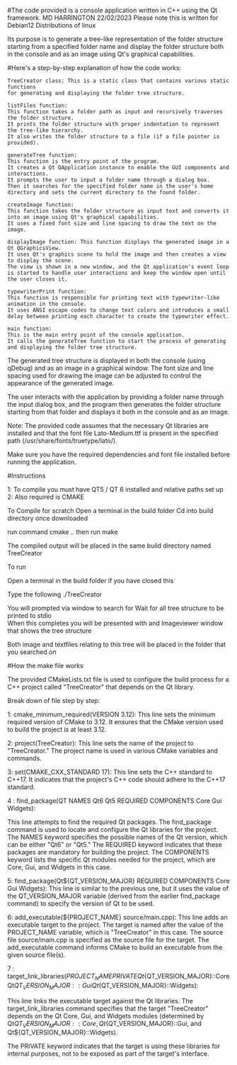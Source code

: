 #The code provided is a console application written in C++ using the Qt framework. 
MD HARRINGTON 22/02/2023
Please note this is written for Debian12  Distributions of linux 


Its purpose is to generate a tree-like representation of the folder structure starting from a specified folder name and display the folder structure both in the console and as an image using Qt's graphical capabilities.

#Here's a step-by-step explanation of how the code works:

    TreeCreator class: This is a static class that contains various static functions 
    for generating and displaying the folder tree structure.

    listFiles function: 
    This function takes a folder path as input and recursively traverses the folder structure. 
    It prints the folder structure with proper indentation to represent the tree-like hierarchy. 
    It also writes the folder structure to a file (if a file pointer is provided).

    generateTree function: 
    This function is the entry point of the program. 
    It creates a Qt QApplication instance to enable the GUI components and interactions. 
    It prompts the user to input a folder name through a dialog box. 
    Then it searches for the specified folder name in the user's home directory and sets the current directory to the found folder.

    createImage function: 
    This function takes the folder structure as input text and converts it into an image using Qt's graphical capabilities. 
    It uses a fixed font size and line spacing to draw the text on the image.

    displayImage function: This function displays the generated image in a Qt QGraphicsView. 
    It uses Qt's graphics scene to hold the image and then creates a view to display the scene. 
    The view is shown in a new window, and the Qt application's event loop is started to handle user interactions and keep the window open until the user closes it.

    typewriterPrint function: 
    This function is responsible for printing text with typewriter-like animation in the console. 
    It uses ANSI escape codes to change text colors and introduces a small delay between printing each character to create the typewriter effect.

    main function: 
    This is the main entry point of the console application. 
    It calls the generateTree function to start the process of generating and displaying the folder tree structure.

The generated tree structure is displayed in both the console (using qDebug) 
and as an image in a graphical window. 
The font size and line spacing used for drawing the image can be adjusted to control the appearance of the generated image.

The user interacts with the application by providing a folder name through the input dialog box, 
and the program then generates the folder structure starting from that folder and displays it both in the console and as an image.

Note: The provided code assumes that the necessary Qt libraries are installed and that the font file Lato-Medium.ttf is present in the specified path
 (/usr/share/fonts/truetype/lato/). 
 
Make sure you have the required dependencies and font file installed before running the application.

#Instructions 

1: To compile  you must have  QT5 / QT 6 installed and relative paths set up 
2: Also required is CMAKE

To Compile for scratch 
Open a terminal in the build  folder
Cd into build  directory once downloaded 

run command   cmake .. 
then run make 

The  compiled output  will be placed in  the same  build directory  named TreeCreator

To run 

Open a terminal in the build  folder if you have closed this 

Type the following ./TreeCreator

You will prompted  via window to search for 
Wait for all  tree structure to be printed to stdio  
When this completes  you will be presented with and Imageviewer window that shows the tree structure 

Both image and  textfiles relating to this tree will be placed in the folder that  you searched on

#How the make file  works 


The provided CMakeLists.txt file is used to configure the build process for a C++ project called "TreeCreator" that depends on the Qt library.

Break down  of  file step by step:

   1:  cmake_minimum_required(VERSION 3.12): This line sets the minimum required version of CMake to 3.12. It ensures that the CMake version used to build the project is at least 3.12.

   2:  project(TreeCreator): This line sets the name of the project to "TreeCreator." The project name is used in various CMake variables and commands.

   3:  set(CMAKE_CXX_STANDARD 17): This line sets the C++ standard to C++17. It indicates that the project's C++ code should adhere to the C++17 standard.

   4 : find_package(QT NAMES Qt6 Qt5 REQUIRED COMPONENTS Core Gui Widgets): 

This line attempts to find the required Qt packages. The find_package command is used to locate and configure the Qt libraries for the project. The NAMES keyword specifies the possible names of the Qt version, which can be either "Qt6" or "Qt5." The REQUIRED keyword indicates that these packages are mandatory for building the project. The COMPONENTS keyword lists the specific Qt modules needed for the project, which are Core, Gui, and Widgets in this case.

   5:  find_package(Qt${QT_VERSION_MAJOR} REQUIRED COMPONENTS Core Gui Widgets): This line is similar to the previous one, but it uses the value of the QT_VERSION_MAJOR variable (derived from the earlier find_package command) to specify the version of Qt to be used.

   6: add_executable(${PROJECT_NAME} source/main.cpp): This line adds an executable target to the project. The target is named after the value of the PROJECT_NAME variable, which is "TreeCreator" in this case. The source file source/main.cpp is specified as the source file for the target. The add_executable command informs CMake to build an executable from the given source file(s).

   7 : target_link_libraries(${PROJECT_NAME} PRIVATE Qt${QT_VERSION_MAJOR}::Core Qt${QT_VERSION_MAJOR}::Gui Qt${QT_VERSION_MAJOR}::Widgets): 

This line links the executable target against the Qt libraries. The target_link_libraries command specifies that the target "TreeCreator" depends on the Qt Core, Gui, and Widgets modules (determined by Qt${QT_VERSION_MAJOR}::Core, Qt${QT_VERSION_MAJOR}::Gui, and Qt${QT_VERSION_MAJOR}::Widgets). 

The PRIVATE keyword indicates that the target is using these libraries for internal purposes, not to be exposed as part of the target's interface.
